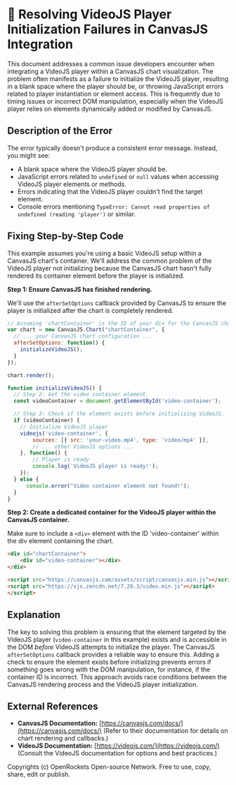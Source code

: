 # 🐞 Resolving VideoJS Player Initialization Failures in CanvasJS Integration


This document addresses a common issue developers encounter when integrating a VideoJS player within a CanvasJS chart visualization.  The problem often manifests as a failure to initialize the VideoJS player, resulting in a blank space where the player should be, or throwing JavaScript errors related to player instantiation or element access. This is frequently due to timing issues or incorrect DOM manipulation, especially when the VideoJS player relies on elements dynamically added or modified by CanvasJS.


## Description of the Error

The error typically doesn't produce a consistent error message. Instead, you might see:

* A blank space where the VideoJS player should be.
* JavaScript errors related to `undefined` or `null` values when accessing VideoJS player elements or methods.
* Errors indicating that the VideoJS player couldn't find the target element.
* Console errors mentioning `TypeError: Cannot read properties of undefined (reading 'player')` or similar.


## Fixing Step-by-Step Code

This example assumes you're using a basic VideoJS setup within a CanvasJS chart's container. We'll address the common problem of the VideoJS player not initializing because the CanvasJS chart hasn't fully rendered its container element before the player is initialized.

**Step 1: Ensure CanvasJS has finished rendering.**

We'll use the `afterSetOptions` callback provided by CanvasJS to ensure the player is initialized after the chart is completely rendered.

```javascript
// Assuming 'chartContainer' is the ID of your div for the CanvasJS chart
var chart = new CanvasJS.Chart("chartContainer", {
  // ... your CanvasJS chart configuration ...
  afterSetOptions: function() {
    initializeVideoJS();
  }
});

chart.render();

function initializeVideoJS() {
  // Step 2: Get the video container element.
  const videoContainer = document.getElementById('video-container');

  // Step 3: Check if the element exists before initializing VideoJS.
  if (videoContainer) {
    // Initialize VideoJS player
    videojs('video-container', {
        sources: [{ src: 'your-video.mp4', type: 'video/mp4' }],
        // ... other VideoJS options ...
    }, function() {
        // Player is ready
        console.log('VideoJS player is ready!');
    });
  } else {
      console.error("Video container element not found!");
  }
}

```

**Step 2: Create a dedicated container for the VideoJS player within the CanvasJS container.**

Make sure to include a `<div>` element with the ID 'video-container' within the div element containing the chart.


```html
<div id="chartContainer">
    <div id="video-container"></div>
</div>

<script src="https://canvasjs.com/assets/script/canvasjs.min.js"></script>
<script src="https://vjs.zencdn.net/7.20.3/video.min.js"></script>
</script>
```


## Explanation

The key to solving this problem is ensuring that the element targeted by the VideoJS player (`video-container` in this example) exists and is accessible in the DOM *before* VideoJS attempts to initialize the player.  The CanvasJS `afterSetOptions` callback provides a reliable way to ensure this.  Adding a check to ensure the element exists before initializing prevents errors if something goes wrong with the DOM manipulation, for instance, if the container ID is incorrect.  This approach avoids race conditions between the CanvasJS rendering process and the VideoJS player initialization.


## External References

* **CanvasJS Documentation:** [https://canvasjs.com/docs/](https://canvasjs.com/docs/) (Refer to their documentation for details on chart rendering and callbacks.)
* **VideoJS Documentation:** [https://videojs.com/](https://videojs.com/) (Consult the VideoJS documentation for options and best practices.)


Copyrights (c) OpenRockets Open-source Network. Free to use, copy, share, edit or publish.

